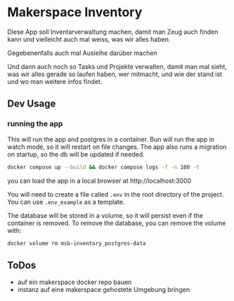 # Makerspace Inventory

Diese App soll Inventarverwaltung machen, damit man Zeug auch finden kann und vielleicht auch mal weiss, was wir alles haben.

Gegebenenfalls auch mal Ausleihe darüber machen

Und dann auch noch so Tasks und Projekte verwalten, damit man mal sieht, was wir alles gerade so laufen haben, wer mitmacht, und wie der stand ist und wo man weitere infos findet.


## Dev Usage

### running the app 
This will run the app and postgres in a container. Bun will run the app in watch mode, so it will restart on file changes. The app also runs a migration on startup, so the db will be updated if needed.
```bash
docker compose up --build && docker compose logs -f -n 100 -t
```
you can load the app in a local browser at http://localhost:3000

You will need to create a file called ```.env``` in the root directory of the project. You can use ```.env_example``` as a template.

The database will be stored in a volume, so it will persist even if the container is removed. To remove the database, you can remove the volume with:
```bash
docker volume rm msb-inventory_postgres-data
```

## ToDos

- auf ein makerspace docker repo bauen
- instanz auf eine makerspace gehostete Umgebung bringen
